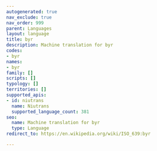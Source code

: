 ```yaml
---
autogenerated: true
nav_exclude: true
nav_order: 999
parent: Languages
layout: language
title: byr
description: Machine translation for byr
codes:
- byr
names:
- byr
family: []
scripts: []
typology: []
territories: []
supported_apis:
- id: niutrans
  name: Niutrans
  supported_language_count: 381
seo:
  name: Machine translation for byr
  type: Language
redirect_to: https://en.wikipedia.org/wiki/ISO_639:byr

---
```


